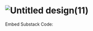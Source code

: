 #  ![Untitled design(11)](https://github.com/FattahArrasyid/FattahArrasyid.github.io/assets/74808860/17c5c52e-16d1-4844-8761-06dca9eed763)


Embed Substack Code:


<div id="custom-substack-embed"></div>


<script>
  window.CustomSubstackWidget = {
    substackUrl: "fthar.substack.com",
    placeholder: "Enter Your Email Address",
    buttonText: "SUBSCRIBE",
    theme: "custom",
    colors: {
      primary: "#DBE705",
      input: "#FFFFFF",
      email: "#000000",
      text: "#000000",
    }
  };
</script>
<script src="https://substackapi.com/widget.js" async></script>
